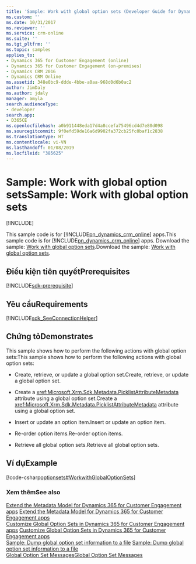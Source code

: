 ```yaml
---
title: 'Sample: Work with global option sets (Developer Guide for Dynamics 365 for Customer Engagement)| MicrosoftDocs'
ms.custom: ''
ms.date: 10/31/2017
ms.reviewer: ''
ms.service: crm-online
ms.suite: ''
ms.tgt_pltfrm: ''
ms.topic: samples
applies_to:
- Dynamics 365 for Customer Engagement (online)
- Dynamics 365 for Customer Engagement (on-premises)
- Dynamics CRM 2016
- Dynamics CRM Online
ms.assetid: 348e0bc9-ddde-4bbe-a0aa-968d0d6b0ac2
author: JimDaly
ms.author: jdaly
manager: amyla
search.audienceType:
- developer
search.app:
- D365CE
ms.openlocfilehash: a0b911448eda17d4a8ccefa75496cd4d7e80d098
ms.sourcegitcommit: 9f0efd59de16a6d9902fa372cb25fc0baf1c2838
ms.translationtype: HT
ms.contentlocale: vi-VN
ms.lasthandoff: 01/08/2019
ms.locfileid: "385625"
---
```

# <a name="sample-work-with-global-option-sets"></a><span data-ttu-id="99f8e-102">Sample: Work with global option sets</span><span class="sxs-lookup"><span data-stu-id="99f8e-102">Sample: Work with global option sets</span></span>

[!INCLUDE[](../../includes/cc_applies_to_update_9_0_0.md)]

<span data-ttu-id="99f8e-103">This sample code is for [!INCLUDE[pn_dynamics_crm_online](../../includes/pn-dynamics-crm-online.md)] apps.</span><span class="sxs-lookup"><span data-stu-id="99f8e-103">This sample code is for [!INCLUDE[pn_dynamics_crm_online](../../includes/pn-dynamics-crm-online.md)] apps.</span></span> <span data-ttu-id="99f8e-104">Download the sample: [Work with global option sets](https://code.msdn.microsoft.com/Samples-of-option-set-37c4b418).</span><span class="sxs-lookup"><span data-stu-id="99f8e-104">Download the sample: [Work with global option sets](https://code.msdn.microsoft.com/Samples-of-option-set-37c4b418).</span></span> 

## <a name="prerequisites"></a><span data-ttu-id="99f8e-105">Điều kiện tiên quyết</span><span class="sxs-lookup"><span data-stu-id="99f8e-105">Prerequisites</span></span>
[!INCLUDE[sdk-prerequisite](../../includes/sdk-prerequisite.md)]
  
## <a name="requirements"></a><span data-ttu-id="99f8e-106">Yêu cầu</span><span class="sxs-lookup"><span data-stu-id="99f8e-106">Requirements</span></span>  
[!INCLUDE[sdk_SeeConnectionHelper](../../includes/sdk-seeconnectionhelper.md)]
  
## <a name="demonstrates"></a><span data-ttu-id="99f8e-107">Chứng tỏ</span><span class="sxs-lookup"><span data-stu-id="99f8e-107">Demonstrates</span></span>  
 <span data-ttu-id="99f8e-108">This sample shows how to perform the following actions with global option sets:</span><span class="sxs-lookup"><span data-stu-id="99f8e-108">This sample shows how to perform the following actions with global option sets:</span></span>  
  
-   <span data-ttu-id="99f8e-109">Create, retrieve, or update a global option set.</span><span class="sxs-lookup"><span data-stu-id="99f8e-109">Create, retrieve, or update a global option set.</span></span>  
  
-   <span data-ttu-id="99f8e-110">Create a <xref:Microsoft.Xrm.Sdk.Metadata.PicklistAttributeMetadata> attribute using a global option set.</span><span class="sxs-lookup"><span data-stu-id="99f8e-110">Create a <xref:Microsoft.Xrm.Sdk.Metadata.PicklistAttributeMetadata> attribute using a global option set.</span></span>  
  
-   <span data-ttu-id="99f8e-111">Insert or update an option item.</span><span class="sxs-lookup"><span data-stu-id="99f8e-111">Insert or update an option item.</span></span>  
  
-   <span data-ttu-id="99f8e-112">Re-order option items.</span><span class="sxs-lookup"><span data-stu-id="99f8e-112">Re-order option items.</span></span>  
  
-   <span data-ttu-id="99f8e-113">Retrieve all global option sets.</span><span class="sxs-lookup"><span data-stu-id="99f8e-113">Retrieve all global option sets.</span></span>  
  
## <a name="example"></a><span data-ttu-id="99f8e-114">Ví dụ</span><span class="sxs-lookup"><span data-stu-id="99f8e-114">Example</span></span>  
 [!code-csharp[optionsets#WorkwithGlobalOptionSets](../../snippets/csharp/CRMV8/optionsets/cs/workwithglobaloptionsets.cs#workwithglobaloptionsets)]  
  
### <a name="see-also"></a><span data-ttu-id="99f8e-115">Xem thêm</span><span class="sxs-lookup"><span data-stu-id="99f8e-115">See also</span></span>  
 <span data-ttu-id="99f8e-116">[Extend the Metadata Model for Dynamics 365 for Customer Engagement apps](use-organization-service-metadata.md) </span><span class="sxs-lookup"><span data-stu-id="99f8e-116">[Extend the Metadata Model for Dynamics 365 for Customer Engagement apps](use-organization-service-metadata.md) </span></span>  
 <span data-ttu-id="99f8e-117">[Customize Global Option Sets in Dynamics 365 for Customer Engagement apps](customize-global-option-sets.md) </span><span class="sxs-lookup"><span data-stu-id="99f8e-117">[Customize Global Option Sets in Dynamics 365 for Customer Engagement apps](customize-global-option-sets.md) </span></span>  
 <span data-ttu-id="99f8e-118">[Sample: Dump global option set information to a file](sample-dump-global-option-set-information-file.md) </span><span class="sxs-lookup"><span data-stu-id="99f8e-118">[Sample: Dump global option set information to a file](sample-dump-global-option-set-information-file.md) </span></span>  
 [<span data-ttu-id="99f8e-119">Global Option Set Messages</span><span class="sxs-lookup"><span data-stu-id="99f8e-119">Global Option Set Messages</span></span>](customize-global-option-sets.md#messages)
